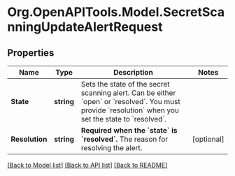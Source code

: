 # Org.OpenAPITools.Model.SecretScanningUpdateAlertRequest

## Properties

Name | Type | Description | Notes
------------ | ------------- | ------------- | -------------
**State** | **string** | Sets the state of the secret scanning alert. Can be either &#x60;open&#x60; or &#x60;resolved&#x60;. You must provide &#x60;resolution&#x60; when you set the state to &#x60;resolved&#x60;. | 
**Resolution** | **string** | **Required when the &#x60;state&#x60; is &#x60;resolved&#x60;.** The reason for resolving the alert. | [optional] 

[[Back to Model list]](../README.md#documentation-for-models) [[Back to API list]](../README.md#documentation-for-api-endpoints) [[Back to README]](../README.md)

